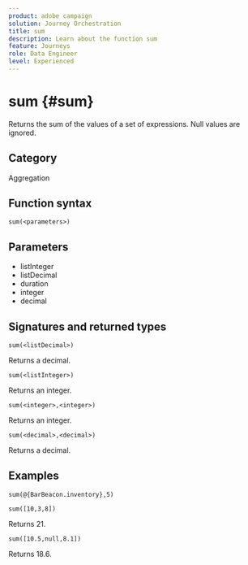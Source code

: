 ```yaml
---
product: adobe campaign
solution: Journey Orchestration
title: sum
description: Learn about the function sum
feature: Journeys
role: Data Engineer
level: Experienced
---
```


# sum {#sum}

Returns the sum of the values of a set of expressions. Null values are ignored.

## Category

Aggregation

## Function syntax

`sum(<parameters>)`

## Parameters

* listInteger
* listDecimal
* duration
* integer
* decimal

## Signatures and returned types

`sum(<listDecimal>)`

Returns a decimal.

`sum(<listInteger>)`

Returns an integer.

`sum(<integer>,<integer>)`

Returns an integer.

`sum(<decimal>,<decimal>)`

Returns a decimal.

## Examples

`sum(@{BarBeacon.inventory},5)`

`sum([10,3,8])`

Returns 21.

`sum([10.5,null,8.1])`

Returns 18.6.
